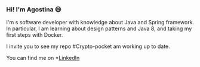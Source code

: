 ### Hi! I'm Agostina 😄

I'm s software developer with knowledge about Java  and Spring framework. In particular, I am learning about design patterns and Java 8, and taking my first steps with Docker. 

I invite you to see my repo #Crypto-pocket am working up to date.

You can find me on *[LinkedIn](https://www.linkedin.com/in/agostina-luciano-9354ab208/)


